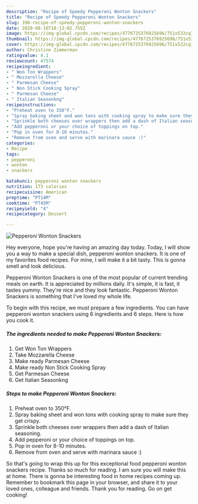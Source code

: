 ```yaml
---
description: "Recipe of Speedy Pepperoni Wonton Snackers"
title: "Recipe of Speedy Pepperoni Wonton Snackers"
slug: 398-recipe-of-speedy-pepperoni-wonton-snackers
date: 2020-08-16T18:13:02.755Z
image: https://img-global.cpcdn.com/recipes/4776725376925696/751x532cq70/pepperoni-wonton-snackers-recipe-main-photo.jpg
thumbnail: https://img-global.cpcdn.com/recipes/4776725376925696/751x532cq70/pepperoni-wonton-snackers-recipe-main-photo.jpg
cover: https://img-global.cpcdn.com/recipes/4776725376925696/751x532cq70/pepperoni-wonton-snackers-recipe-main-photo.jpg
author: Christine Zimmerman
ratingvalue: 4.1
reviewcount: 47574
recipeingredient:
- " Won Ton Wrappers"
- " Mozzarella Cheese"
- " Parmesan Cheese"
- " Non Stick Cooking Spray"
- " Parmesan Cheese"
- " Italian Seasonkng"
recipeinstructions:
- "Preheat oven to 350°F."
- "Spray baking sheet and won tons with cooking spray to make sure they get crispy."
- "Sprinkle both cheeses over wrappers then add a dash of Italian seasoning."
- "Add pepperoni or your choice of toppings on top."
- "Pop in oven for 8-10 minutes."
- "Remove from oven and serve with marinara sauce :)"
categories:
- Recipe
tags:
- pepperoni
- wonton
- snackers

katakunci: pepperoni wonton snackers 
nutrition: 173 calories
recipecuisine: American
preptime: "PT14M"
cooktime: "PT45M"
recipeyield: "4"
recipecategory: Dessert

---
```



![Pepperoni Wonton Snackers](https://img-global.cpcdn.com/recipes/4776725376925696/751x532cq70/pepperoni-wonton-snackers-recipe-main-photo.jpg)

Hey everyone, hope you're having an amazing day today. Today, I will show you a way to make a special dish, pepperoni wonton snackers. It is one of my favorites food recipes. For mine, I will make it a bit tasty. This is gonna smell and look delicious.

Pepperoni Wonton Snackers is one of the most popular of current trending meals on earth. It is appreciated by millions daily. It's simple, it is fast, it tastes yummy. They're nice and they look fantastic. Pepperoni Wonton Snackers is something that I've loved my whole life.




To begin with this recipe, we must prepare a few ingredients. You can have pepperoni wonton snackers using 6 ingredients and 6 steps. Here is how you cook it.

<!--inarticleads1-->

##### The ingredients needed to make Pepperoni Wonton Snackers:

1. Get  Won Ton Wrappers
1. Take  Mozzarella Cheese
1. Make ready  Parmesan Cheese
1. Make ready  Non Stick Cooking Spray
1. Get  Parmesan Cheese
1. Get  Italian Seasonkng




<!--inarticleads2-->

##### Steps to make Pepperoni Wonton Snackers:

1. Preheat oven to 350°F.
1. Spray baking sheet and won tons with cooking spray to make sure they get crispy.
1. Sprinkle both cheeses over wrappers then add a dash of Italian seasoning.
1. Add pepperoni or your choice of toppings on top.
1. Pop in oven for 8-10 minutes.
1. Remove from oven and serve with marinara sauce :)




So that's going to wrap this up for this exceptional food pepperoni wonton snackers recipe. Thanks so much for reading. I am sure you will make this at home. There is gonna be interesting food in home recipes coming up. Remember to bookmark this page in your browser, and share it to your loved ones, colleague and friends. Thank you for reading. Go on get cooking!
